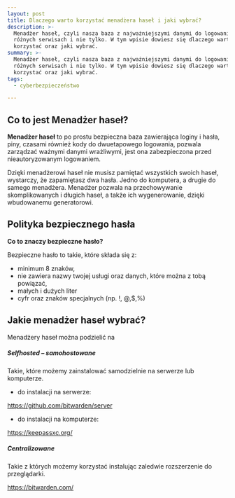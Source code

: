 ```yaml
---
layout: post
title: Dlaczego warto korzystać menadżera haseł i jaki wybrać?
description: >-
  Menadżer haseł, czyli nasza baza z najważniejszymi danymi do logowania w
  różnych serwisach i nie tylko. W tym wpisie dowiesz się dlaczego warto z niego
  korzystać oraz jaki wybrać.
summary: >-
  Menadżer haseł, czyli nasza baza z najważniejszymi danymi do logowania w
  różnych serwisach i nie tylko. W tym wpisie dowiesz się dlaczego warto z niego
  korzystać oraz jaki wybrać.
tags:
  - cyberbezpieczeństwo

---
```

<h2 id="co-to-jest-menad-er-hase-">Co to jest Menadżer haseł?</h2>
<p><strong>Menadżer haseł</strong> to po prostu bezpieczna baza zawierająca loginy i hasła, piny, czasami r&oacute;wnież kody do dwuetapowego logowania, pozwala zarządzać ważnymi danymi wrażliwymi, jest ona zabezpieczona przed nieautoryzowanym logowaniem.</p>
<p>Dzięki menadżerowi haseł nie musisz pamiętać wszystkich swoich haseł, wystarczy, że zapamiętasz dwa hasła. Jedno do komputera, a drugie do samego menadżera. Menadżer pozwala na przechowywanie skomplikowanych i długich haseł, a także ich wygenerowanie, dzięki wbudowanemu generatorowi.</p>
<h2 id="polityka-bezpiecznego-has-a">Polityka bezpiecznego hasła</h2>
<p><strong>Co to znaczy bezpieczne hasło?</strong></p>
<p>Bezpieczne hasło to takie, kt&oacute;re składa się z:</p>
<ul>
<li>minimum 8 znak&oacute;w,</li>
<li>nie zawiera nazwy twojej usługi oraz danych, kt&oacute;re można z tobą powiązać,</li>
<li>małych i dużych liter</li>
<li>cyfr oraz znak&oacute;w specjalnych (np. !, @,$,%)</li>
</ul>
<h2 id="jakie-menad-er-hase-wybra-">Jakie menadżer haseł wybrać?</h2>
<p>Menadżery haseł można podzielić na</p>
<h5 id="selfhosted-samohostowane">Selfhosted &ndash; samohostowane</h5>
<p>Takie, kt&oacute;re możemy zainstalować samodzielnie na serwerze lub komputerze.</p>
<ul>
<li>do instalacji na serwerze:</li>
</ul>
<p><a href="https://github.com/bitwarden/server">https://github.com/bitwarden/server</a></p>
<ul>
<li>do instalacji na komputerze:</li>
</ul>
<p><a href="https://keepassxc.org/">https://keepassxc.org/</a></p>
<h5 id="centralizowane">Centralizowane</h5>
<p>Takie z kt&oacute;rych możemy korzystać instalując zaledwie rozszerzenie do przeglądarki.</p>
<p><a href="https://bitwarden.com/">https://bitwarden.com/</a></p>

